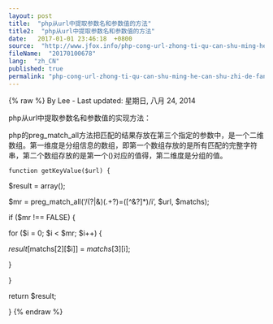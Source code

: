 ```yaml
---
layout: post
title:  "php从url中提取参数名和参数值的方法"
title2:  "php从url中提取参数名和参数值的方法"
date:   2017-01-01 23:46:18  +0800
source:  "http://www.jfox.info/php-cong-url-zhong-ti-qu-can-shu-ming-he-can-shu-zhi-de-fang-fa.html"
fileName:  "20170100678"
lang:  "zh_CN"
published: true
permalink: "php-cong-url-zhong-ti-qu-can-shu-ming-he-can-shu-zhi-de-fang-fa.html"
---
```

{% raw %}
By Lee - Last updated: 星期日, 八月 24, 2014

php从url中提取参数名和参数值的实现方法：

php的preg_match_all方法把匹配的结果存放在第三个指定的参数中，是一个二维数组。第一维度是分组信息的数组，即第一个数组存放的是所有匹配的完整字符串，第二个数组存放的是第一个()对应的值得，第二维度是分组的值。

    function getKeyValue($url) {

$result = array();

$mr = preg_match_all(‘/(\?|&)(.+?)=([^&?]*)/i’, $url, $matchs);

if ($mr !== FALSE) {

for ($i = 0; $i < $mr; $i++) {

$result[$matchs[2][$i]] = $matchs[3][$i];

}

}

return $result;

}
{% endraw %}